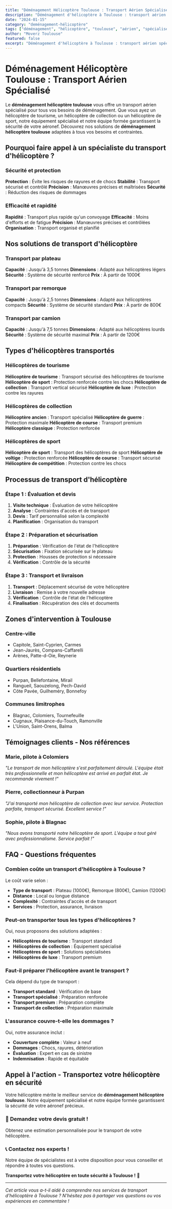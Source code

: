 ```yaml
---
title: "Déménagement Hélicoptère Toulouse : Transport Aérien Spécialisé"
description: "Déménagement d'hélicoptère à Toulouse : transport aérien spécialisé. Équipement spécialisé, équipe formée, assurance complète. Devis gratuit."
date: "2024-01-15"
category: "deménagement-hélicoptère"
tags: ["déménagement", "hélicoptère", "toulouse", "aérien", "spécialisé"]
author: "Moverz Toulouse"
featured: false
excerpt: "Déménagement d'hélicoptère à Toulouse : transport aérien spécialisé. Équipement spécialisé, équipe formée, assurance complète."
---
```


# Déménagement Hélicoptère Toulouse : Transport Aérien Spécialisé

Le **déménagement hélicoptère toulouse** vous offre un transport aérien spécialisé pour tous vos besoins de déménagement. Que vous ayez un hélicoptère de tourisme, un hélicoptère de collection ou un hélicoptère de sport, notre équipement spécialisé et notre équipe formée garantissent la sécurité de votre aéronef. Découvrez nos solutions de **déménagement hélicoptère toulouse** adaptées à tous vos besoins et contraintes.

## Pourquoi faire appel à un spécialiste du transport d'hélicoptère ?

### Sécurité et protection

**Protection** : Évite les risques de rayures et de chocs
**Stabilité** : Transport sécurisé et contrôlé
**Précision** : Manœuvres précises et maîtrisées
**Sécurité** : Réduction des risques de dommages

### Efficacité et rapidité

**Rapidité** : Transport plus rapide qu'un convoyage
**Efficacité** : Moins d'efforts et de fatigue
**Précision** : Manœuvres précises et contrôlées
**Organisation** : Transport organisé et planifié

## Nos solutions de transport d'hélicoptère

### Transport par plateau

**Capacité** : Jusqu'à 3,5 tonnes
**Dimensions** : Adapté aux hélicoptères légers
**Sécurité** : Système de sécurité renforcé
**Prix** : À partir de 1000€

### Transport par remorque

**Capacité** : Jusqu'à 2,5 tonnes
**Dimensions** : Adapté aux hélicoptères compacts
**Sécurité** : Système de sécurité standard
**Prix** : À partir de 800€

### Transport par camion

**Capacité** : Jusqu'à 7,5 tonnes
**Dimensions** : Adapté aux hélicoptères lourds
**Sécurité** : Système de sécurité maximal
**Prix** : À partir de 1200€

## Types d'hélicoptères transportés

### Hélicoptères de tourisme

**Hélicoptère de tourisme** : Transport sécurisé des hélicoptères de tourisme
**Hélicoptère de sport** : Protection renforcée contre les chocs
**Hélicoptère de collection** : Transport vertical sécurisé
**Hélicoptère de luxe** : Protection contre les rayures

### Hélicoptères de collection

**Hélicoptère ancien** : Transport spécialisé
**Hélicoptère de guerre** : Protection maximale
**Hélicoptère de course** : Transport premium
**Hélicoptère classique** : Protection renforcée

### Hélicoptères de sport

**Hélicoptère de sport** : Transport des hélicoptères de sport
**Hélicoptère de voltige** : Protection renforcée
**Hélicoptère de course** : Transport sécurisé
**Hélicoptère de compétition** : Protection contre les chocs

## Processus de transport d'hélicoptère

### Étape 1 : Évaluation et devis

1. **Visite technique** : Évaluation de votre hélicoptère
2. **Analyse** : Contraintes d'accès et de transport
3. **Devis** : Tarif personnalisé selon la complexité
4. **Planification** : Organisation du transport

### Étape 2 : Préparation et sécurisation

1. **Préparation** : Vérification de l'état de l'hélicoptère
2. **Sécurisation** : Fixation sécurisée sur le plateau
3. **Protection** : Housses de protection si nécessaire
4. **Vérification** : Contrôle de la sécurité

### Étape 3 : Transport et livraison

1. **Transport** : Déplacement sécurisé de votre hélicoptère
2. **Livraison** : Remise à votre nouvelle adresse
3. **Vérification** : Contrôle de l'état de l'hélicoptère
4. **Finalisation** : Récupération des clés et documents

## Zones d'intervention à Toulouse

### Centre-ville
- Capitole, Saint-Cyprien, Carmes
- Jean-Jaurès, Compans-Caffarelli
- Arènes, Patte-d-Oie, Reynerie

### Quartiers résidentiels
- Purpan, Bellefontaine, Mirail
- Rangueil, Saouzelong, Pech-David
- Côte Pavée, Guilheméry, Bonnefoy

### Communes limitrophes
- Blagnac, Colomiers, Tournefeuille
- Cugnaux, Plaisance-du-Touch, Ramonville
- L'Union, Saint-Orens, Balma

## Témoignages clients - Nos références

### Marie, pilote à Colomiers
*"Le transport de mon hélicoptère s'est parfaitement déroulé. L'équipe était très professionnelle et mon hélicoptère est arrivé en parfait état. Je recommande vivement !"*

### Pierre, collectionneur à Purpan
*"J'ai transporté mon hélicoptère de collection avec leur service. Protection parfaite, transport sécurisé. Excellent service !"*

### Sophie, pilote à Blagnac
*"Nous avons transporté notre hélicoptère de sport. L'équipe a tout géré avec professionnalisme. Service parfait !"*

## FAQ - Questions fréquentes

### Combien coûte un transport d'hélicoptère à Toulouse ?

Le coût varie selon :
- **Type de transport** : Plateau (1000€), Remorque (800€), Camion (1200€)
- **Distance** : Local ou longue distance
- **Complexité** : Contraintes d'accès et de transport
- **Services** : Protection, assurance, livraison

### Peut-on transporter tous les types d'hélicoptères ?

Oui, nous proposons des solutions adaptées :
- **Hélicoptères de tourisme** : Transport standard
- **Hélicoptères de collection** : Équipement spécialisé
- **Hélicoptères de sport** : Solutions spécialisées
- **Hélicoptères de luxe** : Transport premium

### Faut-il préparer l'hélicoptère avant le transport ?

Cela dépend du type de transport :
- **Transport standard** : Vérification de base
- **Transport spécialisé** : Préparation renforcée
- **Transport premium** : Préparation complète
- **Transport de collection** : Préparation maximale

### L'assurance couvre-t-elle les dommages ?

Oui, notre assurance inclut :
- **Couverture complète** : Valeur à neuf
- **Dommages** : Chocs, rayures, détérioration
- **Évaluation** : Expert en cas de sinistre
- **Indemnisation** : Rapide et équitable

## Appel à l'action - Transportez votre hélicoptère en sécurité

Votre hélicoptère mérite le meilleur service de **déménagement hélicoptère toulouse**. Notre équipement spécialisé et notre équipe formée garantissent la sécurité de votre aéronef précieux.

### 🚁 **Demandez votre devis gratuit !**

Obtenez une estimation personnalisée pour le transport de votre hélicoptère.

### 📞 **Contactez nos experts !**

Notre équipe de spécialistes est à votre disposition pour vous conseiller et répondre à toutes vos questions.

**Transportez votre hélicoptère en toute sécurité à Toulouse !** 🚚

---

*Cet article vous a-t-il aidé à comprendre nos services de transport d'hélicoptère à Toulouse ? N'hésitez pas à partager vos questions ou vos expériences en commentaire !*

